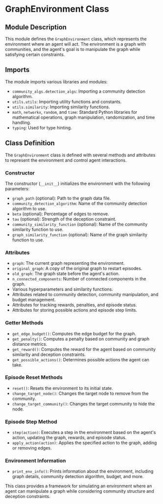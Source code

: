 # GraphEnvironment Class

## Module Description

This module defines the `GraphEnvironment` class, which represents the environment where an agent will act. The environment is a graph with communities, and the agent's goal is to manipulate the graph while satisfying certain constraints.

## Imports

The module imports various libraries and modules:

- `community_algs.detection_algs`: Importing a community detection algorithm.
- `utils.utils`: Importing utility functions and constants.
- `utils.similarity`: Importing similarity functions.
- `math`, `networkx`, `random`, and `time`: Standard Python libraries for mathematical operations, graph manipulation, randomization, and time handling.
- `typing`: Used for type hinting.

## Class Definition

The `GraphEnvironment` class is defined with several methods and attributes to represent the environment and control agent interactions.

### Constructor

The constructor (`__init__`) initializes the environment with the following parameters:

- `graph_path` (optional): Path to the graph data file.
- `community_detection_algorithm`: Name of the community detection algorithm to use.
- `beta` (optional): Percentage of edges to remove.
- `tau` (optional): Strength of the deception constraint.
- `community_similarity_function` (optional): Name of the community similarity function to use.
- `graph_similarity_function` (optional): Name of the graph similarity function to use.

### Attributes

- `graph`: The current graph representing the environment.
- `original_graph`: A copy of the original graph to restart episodes.
- `old_graph`: The graph state before the agent's action.
- `n_connected_components`: Number of connected components in the graph.
- Various hyperparameters and similarity functions.
- Attributes related to community detection, community manipulation, and budget management.
- Attributes for tracking rewards, penalties, and episode status.
- Attributes for storing possible actions and episode step limits.

### Getter Methods

- `get_edge_budget()`: Computes the edge budget for the graph.
- `get_penalty()`: Computes a penalty based on community and graph distance metrics.
- `get_reward()`: Computes the reward for the agent based on community similarity and deception constraints.
- `get_possible_actions()`: Determines possible actions the agent can take.

### Episode Reset Methods

- `reset()`: Resets the environment to its initial state.
- `change_target_node()`: Changes the target node to remove from the community.
- `change_target_community()`: Changes the target community to hide the node.

### Episode Step Method

- `step(action)`: Executes a step in the environment based on the agent's action, updating the graph, rewards, and episode status.
- `apply_action(action)`: Applies the specified action to the graph, adding or removing edges.

### Environment Information

- `print_env_info()`: Prints information about the environment, including graph details, community detection algorithm, budget, and more.

This class provides a framework for simulating an environment where an agent can manipulate a graph while considering community structure and deception constraints.
